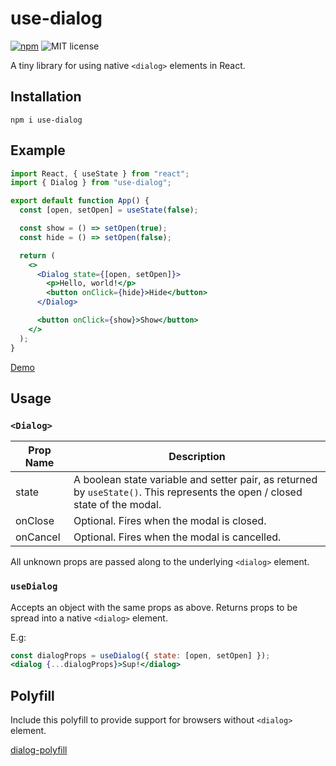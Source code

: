 
# use-dialog

[![npm](https://img.shields.io/npm/v/use-dialog.svg)](https://www.npmjs.com/package/use-dialog) ![MIT license](https://badgen.now.sh/badge/license/MIT)

A tiny library for using native `<dialog>` elements in React.

## Installation

```
npm i use-dialog
```

## Example

```jsx
import React, { useState } from "react";
import { Dialog } from "use-dialog";

export default function App() {
  const [open, setOpen] = useState(false);

  const show = () => setOpen(true);
  const hide = () => setOpen(false);

  return (
    <>
      <Dialog state={[open, setOpen]}>
        <p>Hello, world!</p>
        <button onClick={hide}>Hide</button>
      </Dialog>

      <button onClick={show}>Show</button>
    </>
  );
}
```

[Demo](https://codesandbox.io/s/use-dialog-s9nmf)

## Usage

### `<Dialog>`

| Prop Name | Description |
|-----------|-------------|
| state | A boolean state variable and setter pair, as returned by `useState()`. This represents the open / closed state of the modal. |
| onClose | Optional. Fires when the modal is closed. |
| onCancel |  Optional. Fires when the modal is cancelled. |

All unknown props are passed along to the underlying `<dialog>` element.

### `useDialog`

Accepts an object with the same props as above. Returns props to be spread into a native `<dialog>` element.

E.g:

```jsx
const dialogProps = useDialog({ state: [open, setOpen] });
<dialog {...dialogProps}>Sup!</dialog>
```

## Polyfill

Include this polyfill to provide support for browsers without `<dialog>` element.

[dialog-polyfill](https://github.com/GoogleChrome/dialog-polyfill)
